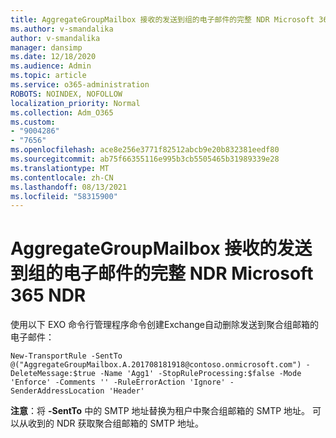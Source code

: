 ```yaml
---
title: AggregateGroupMailbox 接收的发送到组的电子邮件的完整 NDR Microsoft 365 NDR
ms.author: v-smandalika
author: v-smandalika
manager: dansimp
ms.date: 12/18/2020
ms.audience: Admin
ms.topic: article
ms.service: o365-administration
ROBOTS: NOINDEX, NOFOLLOW
localization_priority: Normal
ms.collection: Adm_O365
ms.custom:
- "9004286"
- "7656"
ms.openlocfilehash: ace8e256e3771f82512abcb9e20b832381eedf80
ms.sourcegitcommit: ab75f66355116e995b3cb5505465b31989339e28
ms.translationtype: MT
ms.contentlocale: zh-CN
ms.lasthandoff: 08/13/2021
ms.locfileid: "58315900"
---
```

# <a name="aggregategroupmailbox-full-ndr-received-for-email-sent-to-microsoft-365-group"></a>AggregateGroupMailbox 接收的发送到组的电子邮件的完整 NDR Microsoft 365 NDR

使用以下 EXO 命令行管理程序命令创建Exchange自动删除发送到聚合组邮箱的电子邮件：

`New-TransportRule -SentTo @("AggregateGroupMailbox.A.201708181918@contoso.onmicrosoft.com") -DeleteMessage:$true -Name 'Agg1' -StopRuleProcessing:$false -Mode 'Enforce' -Comments '' -RuleErrorAction 'Ignore' -SenderAddressLocation 'Header'`

**注意**：将 **-SentTo** 中的 SMTP 地址替换为租户中聚合组邮箱的 SMTP 地址。 可以从收到的 NDR 获取聚合组邮箱的 SMTP 地址。



